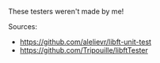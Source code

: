 These testers weren't made by me!

Sources:
* https://github.com/alelievr/libft-unit-test
* https://github.com/Tripouille/libftTester
